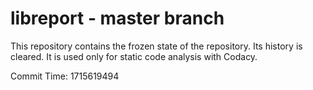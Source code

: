 # libreport - master branch

This repository contains the frozen state of the repository.
Its history is cleared. It is used only for static code
analysis with Codacy.

Commit Time: 1715619494